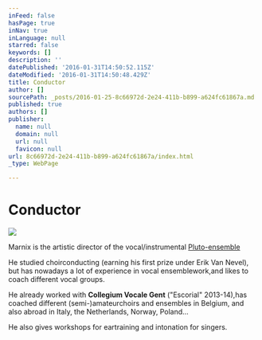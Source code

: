 ```yaml
---
inFeed: false
hasPage: true
inNav: true
inLanguage: null
starred: false
keywords: []
description: ''
datePublished: '2016-01-31T14:50:52.115Z'
dateModified: '2016-01-31T14:50:48.429Z'
title: Conductor
author: []
sourcePath: _posts/2016-01-25-8c66972d-2e24-411b-b899-a624fc61867a.md
published: true
authors: []
publisher:
  name: null
  domain: null
  url: null
  favicon: null
url: 8c66972d-2e24-411b-b899-a624fc61867a/index.html
_type: WebPage

---
```

# Conductor
![](https://the-grid-user-content.s3-us-west-2.amazonaws.com/17667b30-a321-4ee0-8d81-aec1948a41b4.jpg)

Marnix is the artistic director of the vocal/instrumental [Pluto-ensemble][0]

He studied choirconducting (earning his first prize under Erik Van Nevel), but has nowadays a lot of experience in vocal ensemblework,and likes to coach different vocal groups.

He already worked with **Collegium Vocale Gent** ("Escorial" 2013-14),has coached different (semi-)amateurchoirs and ensembles in Belgium, and also abroad in Italy, the Netherlands, Norway, Poland...

He also gives workshops for eartraining and intonation for singers.

[0]: thegrid.ai/pluto-ensemble